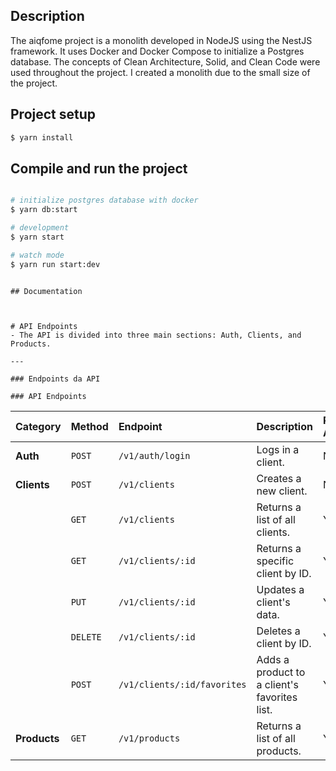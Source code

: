 ## Description

The aiqfome project is a monolith developed in NodeJS using the NestJS framework. It uses Docker and Docker Compose to initialize a Postgres database. The concepts of Clean Architecture, Solid, and Clean Code were used throughout the project. I created a monolith due to the small size of the project.

## Project setup

```bash
$ yarn install
```

## Compile and run the project

```bash

# initialize postgres database with docker
$ yarn db:start

# development
$ yarn start

# watch mode
$ yarn run start:dev

```

```

## Documentation



# API Endpoints
- The API is divided into three main sections: Auth, Clients, and Products.

---

### Endpoints da API

### API Endpoints
```

| Category     | Method   | Endpoint                    | Description                                  | Requires Authentication |
| :----------- | :------- | :-------------------------- | :------------------------------------------- | :---------------------- |
| **Auth**     | `POST`   | `/v1/auth/login`            | Logs in a client.                            | No                      |
| **Clients**  | `POST`   | `/v1/clients`               | Creates a new client.                        | No                      |
|              | `GET`    | `/v1/clients`               | Returns a list of all clients.               | Yes                     |
|              | `GET`    | `/v1/clients/:id`           | Returns a specific client by ID.             | Yes                     |
|              | `PUT`    | `/v1/clients/:id`           | Updates a client's data.                     | Yes                     |
|              | `DELETE` | `/v1/clients/:id`           | Deletes a client by ID.                      | Yes                     |
|              | `POST`   | `/v1/clients/:id/favorites` | Adds a product to a client's favorites list. | Yes                     |
| **Products** | `GET`    | `/v1/products`              | Returns a list of all products.              | Yes                     |
